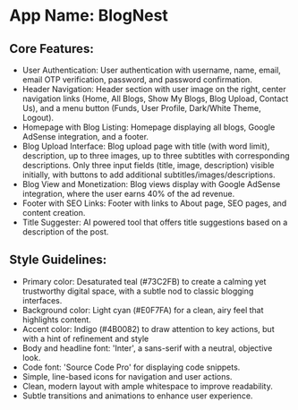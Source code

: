 # **App Name**: BlogNest

## Core Features:

- User Authentication: User authentication with username, name, email, email OTP verification, password, and password confirmation.
- Header Navigation: Header section with user image on the right, center navigation links (Home, All Blogs, Show My Blogs, Blog Upload, Contact Us), and a menu button (Funds, User Profile, Dark/White Theme, Logout).
- Homepage with Blog Listing: Homepage displaying all blogs, Google AdSense integration, and a footer.
- Blog Upload Interface: Blog upload page with title (with word limit), description, up to three images, up to three subtitles with corresponding descriptions. Only three input fields (title, image, description) visible initially, with buttons to add additional subtitles/images/descriptions.
- Blog View and Monetization: Blog views display with Google AdSense integration, where the user earns 40% of the ad revenue.
- Footer with SEO Links: Footer with links to About page, SEO pages, and content creation.
- Title Suggester: AI powered tool that offers title suggestions based on a description of the post.

## Style Guidelines:

- Primary color: Desaturated teal (#73C2FB) to create a calming yet trustworthy digital space, with a subtle nod to classic blogging interfaces.
- Background color: Light cyan (#E0F7FA) for a clean, airy feel that highlights content.
- Accent color: Indigo (#4B0082) to draw attention to key actions, but with a hint of refinement and style
- Body and headline font: 'Inter', a sans-serif with a neutral, objective look.
- Code font: 'Source Code Pro' for displaying code snippets.
- Simple, line-based icons for navigation and user actions.
- Clean, modern layout with ample whitespace to improve readability.
- Subtle transitions and animations to enhance user experience.